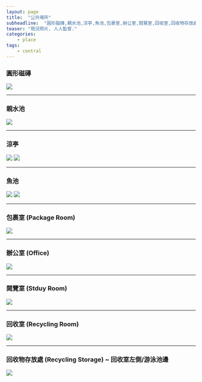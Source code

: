 ```yaml
---
layout: page
title:  "公共場所"
subheadline:  "圓形磁磚,親水池,涼亭,魚池,包裹室,辦公室,閱覽室,回收室,回收物存放處"
teaser: "現況照片, 人人監督."
categories:
    - place
tags:
    - central
---
```


### 圓形磁磚
![](https://github.com/coconutcity30050/community27/blob/gh-pages/assets/place/%E4%B8%AD%E5%BA%AD_%E5%9C%93%E5%BD%A2%E7%A3%81%E7%A3%9A_20241018.jpg?raw=true)

---
### 親水池
![](https://github.com/coconutcity30050/community27/blob/gh-pages/assets/place/%E4%B8%AD%E5%BA%AD_%E8%A6%AA%E6%B0%B4%E6%B1%A0_20241018.jpg?raw=true)

---
### 涼亭
![](https://github.com/coconutcity30050/community27/blob/gh-pages/assets/place/%E6%B6%BC%E4%BA%AD_%E6%AD%A3%E9%9D%A2_20241018.jpg?raw=true)
![](https://github.com/coconutcity30050/community27/blob/gh-pages/assets/place/%E6%B6%BC%E4%BA%AD_%E6%AD%A5%E9%81%93_20241018.jpg?raw=true)

---
### 魚池
![](https://github.com/coconutcity30050/community27/blob/gh-pages/assets/place/%E9%AD%9A%E6%B1%A0_%E5%89%8D%E5%81%B4_20241018.jpg?raw=true)
![](https://github.com/coconutcity30050/community27/blob/gh-pages/assets/place/%E9%AD%9A%E6%B1%A0_%E5%BE%8C%E5%81%B4_20241018.jpg?raw=true)

---
### 包裹室 (Package Room)
![](https://github.com/coconutcity30050/community27/blob/gh-pages/assets/place/%E5%8C%85%E8%A3%B9%E5%AE%A4.jpg?raw=true)

---
### 辦公室 (Office)
![](https://github.com/coconutcity30050/community27/blob/gh-pages/assets/place/%E7%AE%A1%E5%A7%94%E6%9C%83%E8%BE%A6%E5%85%AC%E5%AE%A4.jpg?raw=true)

---
### 閱覽室 (Stduy Room)
![](https://github.com/coconutcity30050/community27/blob/gh-pages/assets/place/%E9%96%B1%E8%A6%BD%E5%AE%A4_%E9%96%80%E5%8F%A3.jpg?raw=true)

---
### 回收室 (Recycling Room)
![](https://github.com/coconutcity30050/community27/blob/gh-pages/assets/place/%E5%9B%9E%E6%94%B6%E5%AE%A4_%E5%B7%A6%E5%81%B4_20241018.jpg?raw=true)

---
### 回收物存放處 (Recycling Storage) ~ 回收室左側/游泳池邊
![](https://github.com/coconutcity30050/community27/blob/gh-pages/assets/place/%E6%B8%B8%E6%B3%B3%E6%B1%A0_%E5%AD%98%E6%94%BE%E5%9B%9E%E6%94%B6%E7%89%A9.jpg?raw=true)

